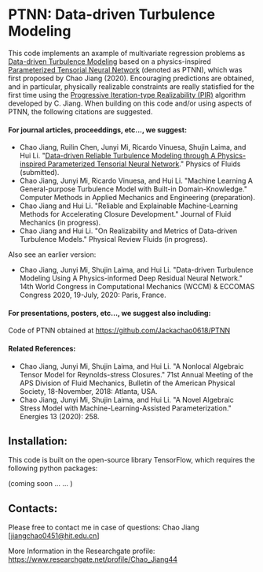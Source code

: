 # PTNN: Data-driven Turbulence Modeling
This code implements an axample of multivariate regression problems as [Data-driven Turbulence Modeling](https://github.com/Jackachao0618) based on a physics-inspired [Parameterized Tensorial Neural Network](https://github.com/Jackachao0618/PTNN) (denoted as PTNN), which was first proposed by Chao Jiang (2020). Encouraging predictions are obtained, and in particular, physically realizable constraints are really statisfied for the first time using the [Progressive Iteration-type Realizability (PIR)](https://github.com/Jackachao0618/PTNN) algorithm developed by C. Jiang. When building on this code and/or using aspects of PTNN, the following citations are suggested.

#### For journal articles, proceeddings, etc..., we suggest:

* Chao Jiang, Ruilin Chen, Junyi Mi, Ricardo Vinuesa, Shujin Laima, and Hui Li. "[Data-driven Reliable Turbulence Modeling through A Physics-inspired Parameterized Tensorial Neural Network]()." Physics of Fluids (submitted).
* Chao Jiang, Junyi Mi, Ricardo Vinuesa, and Hui Li. "Machine Learning A General-purpose Turbulence Model with Built-in Domain-Knowledge." Computer Methods in Applied Mechanics and Engineering (preparation).
* Chao Jiang and Hui Li. "Reliable and Explainable Machine-Learning Methods for Accelerating Closure Development." Journal of Fluid Mechanics (in progress).
* Chao Jiang and Hui Li. "On Realizability and Metrics of Data-driven Turbulence Models." Physical Review Fluids (in progress).

Also see an earlier version:
* Chao Jiang, Junyi Mi, Shujin Laima, and Hui Li. "Data-driven Turbulence Modeling Using A Physics-informed Deep Residual Neural Network." 14th World Congress in Computational Mechanics (WCCM) & ECCOMAS Congress 2020, 19-July, 2020: Paris, France.


#### For presentations, posters, etc..., we suggest also including:

Code of PTNN obtained at https://github.com/Jackachao0618/PTNN

#### Related References:

* Chao Jiang, Junyi Mi, Shujin Laima, and Hui Li. "A Nonlocal Algebraic Tensor Model for Reynolds-stress Closures." 71st Annual Meeting of the APS Division of Fluid Mechanics, Bulletin of the American Physical Society, 18-November, 2018: Atlanta, USA.
* Chao Jiang, Junyi Mi, Shujin Laima, and Hui Li. "A Novel Algebraic Stress Model with Machine-Learning-Assisted Parameterization." Energies 13 (2020): 258.



## Installation:

This code is built on the open-source library TensorFlow, which requires the following python packages:

(coming soon ... ... )

## Contacts:

Please free to contact me in case of questions:  Chao Jiang [jiangchao0451@hit.edu.cn]

More Information in the Researchgate profile: 
https://www.researchgate.net/profile/Chao_Jiang44


